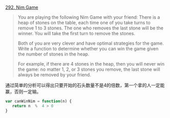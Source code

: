 [292. Nim Game](https://leetcode.com/problems/nim-game/)

>You are playing the following Nim Game with your friend: There is a heap of stones on the table, each time one of you take turns to remove 1 to 3 stones. The one who removes the last stone will be the winner. You will take the first turn to remove the stones.
>
>Both of you are very clever and have optimal strategies for the game. Write a function to determine whether you can win the game given the number of stones in the heap.
>
>For example, if there are 4 stones in the heap, then you will never win the game: no matter 1, 2, or 3 stones you remove, the last stone will always be removed by your friend.

通过简单的分析可以得出只要开始的石头数量不是4的倍数，第一个拿的人一定能赢，否则一定输。
```js
var canWinNim = function(n) {
   return n  %  4 > 0
}
```

